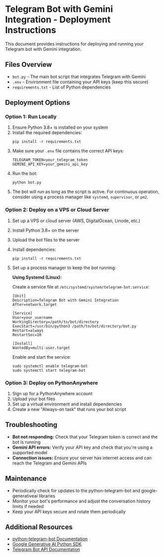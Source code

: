 # Telegram Bot with Gemini Integration - Deployment Instructions

This document provides instructions for deploying and running your Telegram bot with Gemini integration.

## Files Overview

- `bot.py` - The main bot script that integrates Telegram with Gemini
- `.env` - Environment file containing your API keys (keep this secure)
- `requirements.txt` - List of Python dependencies

## Deployment Options

### Option 1: Run Locally

1. Ensure Python 3.8+ is installed on your system
2. Install the required dependencies:
   ```
   pip install -r requirements.txt
   ```
3. Make sure your `.env` file contains the correct API keys:
   ```
   TELEGRAM_TOKEN=your_telegram_token
   GEMINI_API_KEY=your_gemini_api_key
   ```
4. Run the bot:
   ```
   python bot.py
   ```
5. The bot will run as long as the script is active. For continuous operation, consider using a process manager like `systemd`, `supervisor`, or `pm2`.

### Option 2: Deploy on a VPS or Cloud Server

1. Set up a VPS or cloud server (AWS, DigitalOcean, Linode, etc.)
2. Install Python 3.8+ on the server
3. Upload the bot files to the server
4. Install dependencies:
   ```
   pip install -r requirements.txt
   ```
5. Set up a process manager to keep the bot running:

   **Using Systemd (Linux):**
   
   Create a service file at `/etc/systemd/system/telegram-bot.service`:
   ```
   [Unit]
   Description=Telegram Bot with Gemini Integration
   After=network.target

   [Service]
   User=your_username
   WorkingDirectory=/path/to/bot/directory
   ExecStart=/usr/bin/python3 /path/to/bot/directory/bot.py
   Restart=always
   RestartSec=10

   [Install]
   WantedBy=multi-user.target
   ```
   
   Enable and start the service:
   ```
   sudo systemctl enable telegram-bot
   sudo systemctl start telegram-bot
   ```

### Option 3: Deploy on PythonAnywhere

1. Sign up for a PythonAnywhere account
2. Upload your bot files
3. Set up a virtual environment and install dependencies
4. Create a new "Always-on task" that runs your bot script

## Troubleshooting

- **Bot not responding:** Check that your Telegram token is correct and the bot is running
- **Gemini API errors:** Verify your API key and check that you're using a supported model
- **Connection issues:** Ensure your server has internet access and can reach the Telegram and Gemini APIs

## Maintenance

- Periodically check for updates to the python-telegram-bot and google-generativeai libraries
- Monitor your bot's performance and adjust the conversation history limits if needed
- Keep your API keys secure and rotate them periodically

## Additional Resources

- [python-telegram-bot Documentation](https://python-telegram-bot.readthedocs.io/)
- [Google Generative AI Python SDK](https://github.com/google/generative-ai-python)
- [Telegram Bot API Documentation](https://core.telegram.org/bots/api)
